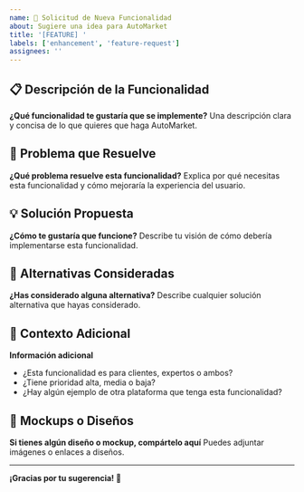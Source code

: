 ```yaml
---
name: 🚀 Solicitud de Nueva Funcionalidad
about: Sugiere una idea para AutoMarket
title: '[FEATURE] '
labels: ['enhancement', 'feature-request']
assignees: ''
---
```


## 📋 Descripción de la Funcionalidad

**¿Qué funcionalidad te gustaría que se implemente?**
Una descripción clara y concisa de lo que quieres que haga AutoMarket.

## 🎯 Problema que Resuelve

**¿Qué problema resuelve esta funcionalidad?**
Explica por qué necesitas esta funcionalidad y cómo mejoraría la experiencia del usuario.

## 💡 Solución Propuesta

**¿Cómo te gustaría que funcione?**
Describe tu visión de cómo debería implementarse esta funcionalidad.

## 🔄 Alternativas Consideradas

**¿Has considerado alguna alternativa?**
Describe cualquier solución alternativa que hayas considerado.

## 📱 Contexto Adicional

**Información adicional**
- ¿Esta funcionalidad es para clientes, expertos o ambos?
- ¿Tiene prioridad alta, media o baja?
- ¿Hay algún ejemplo de otra plataforma que tenga esta funcionalidad?

## 🎨 Mockups o Diseños

**Si tienes algún diseño o mockup, compártelo aquí**
Puedes adjuntar imágenes o enlaces a diseños.

---

**¡Gracias por tu sugerencia! 🎉**



